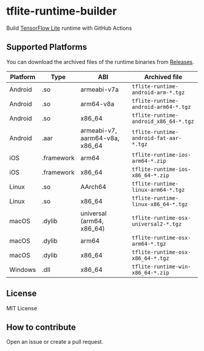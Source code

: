# tflite-runtime-builder

Build [TensorFlow Lite](https://www.tensorflow.org/lite) runtime with GitHub Actions

## Supported Platforms

You can download the archived files of the runtime binaries from [Releases](https://github.com/stakemura/tflite-runtime-builder/releases).

| Platform | Type   | ABI         |  Archived file         |
|----------|--------|-------------|---------------------------------------|
| Android  | .so    | armeabi-v7a | `tflite-runtime-android-arm-*.tgz`    |
| Android  | .so    | arm64-v8a   | `tflite-runtime-android-arm64-*.tgz`  |
| Android  | .so    | x86_64      | `tflite-runtime-android_x86_64-*.tgz` |
| Android  | .aar   | armeabi-v7, aarm64-v8a, x86_64 | `tflite-runtime-android-fat-aar-*.tgz` |
| iOS      | .framework  | arm64  | `tflite-runtime-ios-arm64-*.zip`      |
| iOS      | .framework  | x86_64 | `tflite-runtime-ios-x86_64-*.zip`     |
| Linux    | .so    | AArch64     | `tflite-runtime-linux-arm64-*.tgz`    |
| Linux    | .so    | x86_64      | `tflite-runtime-linux-x86_64-*.tgz`   |
| macOS    | .dylib | universal (arm64, x86_64) | `tflite-runtime-osx-universal2-*.tgz` |
| macOS    | .dylib | arm64       | `tflite-runtime-osx-arm64-*.tgz`      |
| macOS    | .dylib | x86_64      | `tflite-runtime-osx-x86_64-*.tgz`     |
| Windows  | .dll   | x86_64      | `tflite-runtime-win-x86_64-*.zip`     |

## License

MIT License

## How to contribute

Open an issue or create a pull request.
